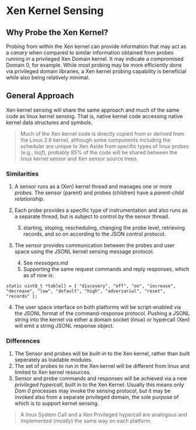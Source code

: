 # Xen Kernel Sensing
## Why Probe the Xen Kernel?
Probing from within the Xen kernel can provide information that may act as a _canary_ when compared to similar information obtained from probes running in a privileged Xen Domain kernel. It may indicate a compromised Domain 0, for example.
While most probing may be more efficiently done via privileged domain libraries, a Xen kernel probing capability is beneficial while also being relatively minimal.
## General Approach
Xen kernel sensing will share the same approach and much of the same code as linux kernel sensing. That is, native kernel code accessing native kernel data structures and symbols.
> Much of the Xen kernel code is directly copied from or derived from the Linux 2.6 kernel, although some components including the scheduler are unique to Xen
> Aside from specific types of linux probes (e.g., _lsof_), probably 85% of the code will be shared between the linux kernel sensor and Xen sensor source trees.

### Similarities
1. A sensor runs as a (Xen) kernel thread and manages one or more _probes_. The sensor (parent) and probes (children) have a _parent-child relationship._
2. Each probe provides a specific type of instrumentation and also runs as a separate thread, but is subject to control by the sensor thread.

	3. starting, stoping, rescheduling, changing the probe level, retrieving records, and so on according to the JSON control protocol.
3. The sensor provides communication between the probes and user space using the JSONL kernel sensing message protocol.

	4. See _messages.md_
	4. Supporting the same request commands and reply responses, which as of now is:
	
``static uint8_t *table[] = {
		"discovery",
		"off",
		"on",
		"increase",
		"decrease",
		"low",
		"default",
		"high",
		"adversarial",
		"reset",
		"records"
	};``
	
4. The user space interface on both platforms will be script-enabled via the JSONL format of the command-response protocol. Pushing a JSONL string into the kernel via either a  domain socket (linux) or hypercall (Xen) will emit a string JSONL response object.

### Differences
1. The Sensor and probes will be _built-in_ to the Xen kernel, rather than built seperately as loadable modules.
2. The set of probes to run in the Xen kernel will be different from linux and limited to Xen kernel resources.
3. Sensor and probe commands and responses will be achieved via a new _privileged hypercall_, built in to the Xen Kernel. Usually this means only _Dom 0_ processes may invoke the sensing protocol, but it may be invoked also from a separate privileged domain, the sole purpose of which is to support kernel sensing.
> A linux System Call and a Xen Privileged hypercall are analogous and implemented (mostly) the same way on each platform.
